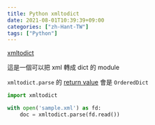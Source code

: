 ```yaml
---
title: Python xmltodict
date: 2021-08-01T10:39:39+09:00
categories: ["zh-Hant-TW"]
tags: ["Python"]
---
```

[xmltodict](https://github.com/martinblech/xmltodict#readme)

這是一個可以把 xml 轉成 dict 的 module

`xmltodict.parse` 的 [return value](https://github.com/martinblech/xmltodict/blob/ae19c452ca000bf243bfc16274c060bf3bf7cf51/xmltodict.py#L198) 會是 `OrderedDict`

```python
import xmltodict

with open('sample.xml') as fd:
    doc = xmltodict.parse(fd.read())
```
